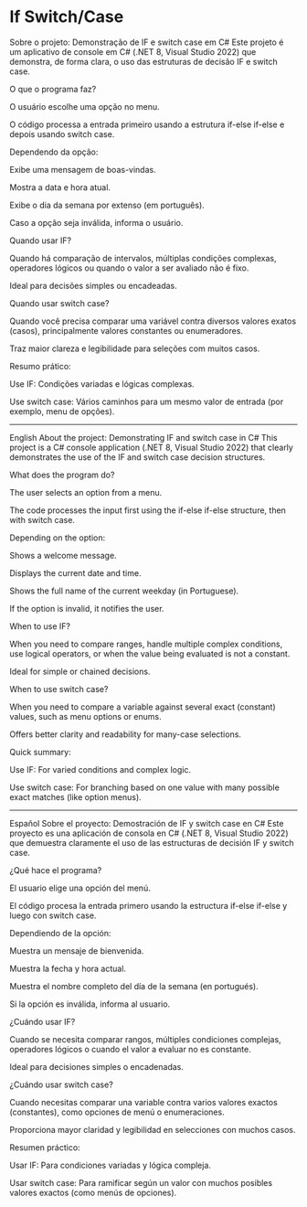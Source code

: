 # If Switch/Case

Sobre o projeto: Demonstração de IF e switch case em C#
Este projeto é um aplicativo de console em C# (.NET 8, Visual Studio 2022) que demonstra, de forma clara, o uso das estruturas de decisão IF e switch case.

O que o programa faz?

O usuário escolhe uma opção no menu.

O código processa a entrada primeiro usando a estrutura if-else if-else e depois usando switch case.

Dependendo da opção:

Exibe uma mensagem de boas-vindas.

Mostra a data e hora atual.

Exibe o dia da semana por extenso (em português).

Caso a opção seja inválida, informa o usuário.

Quando usar IF?

Quando há comparação de intervalos, múltiplas condições complexas, operadores lógicos ou quando o valor a ser avaliado não é fixo.

Ideal para decisões simples ou encadeadas.

Quando usar switch case?

Quando você precisa comparar uma variável contra diversos valores exatos (casos), principalmente valores constantes ou enumeradores.

Traz maior clareza e legibilidade para seleções com muitos casos.

Resumo prático:

Use IF: Condições variadas e lógicas complexas.

Use switch case: Vários caminhos para um mesmo valor de entrada (por exemplo, menu de opções).

--------------------------------------------------------------------------------------------------
English
About the project: Demonstrating IF and switch case in C#
This project is a C# console application (.NET 8, Visual Studio 2022) that clearly demonstrates the use of the IF and switch case decision structures.

What does the program do?

The user selects an option from a menu.

The code processes the input first using the if-else if-else structure, then with switch case.

Depending on the option:

Shows a welcome message.

Displays the current date and time.

Shows the full name of the current weekday (in Portuguese).

If the option is invalid, it notifies the user.

When to use IF?

When you need to compare ranges, handle multiple complex conditions, use logical operators, or when the value being evaluated is not a constant.

Ideal for simple or chained decisions.

When to use switch case?

When you need to compare a variable against several exact (constant) values, such as menu options or enums.

Offers better clarity and readability for many-case selections.

Quick summary:

Use IF: For varied conditions and complex logic.

Use switch case: For branching based on one value with many possible exact matches (like option menus).

--------------------------------------------------------------------------------------------------
Español
Sobre el proyecto: Demostración de IF y switch case en C#
Este proyecto es una aplicación de consola en C# (.NET 8, Visual Studio 2022) que demuestra claramente el uso de las estructuras de decisión IF y switch case.

¿Qué hace el programa?

El usuario elige una opción del menú.

El código procesa la entrada primero usando la estructura if-else if-else y luego con switch case.

Dependiendo de la opción:

Muestra un mensaje de bienvenida.

Muestra la fecha y hora actual.

Muestra el nombre completo del día de la semana (en portugués).

Si la opción es inválida, informa al usuario.

¿Cuándo usar IF?

Cuando se necesita comparar rangos, múltiples condiciones complejas, operadores lógicos o cuando el valor a evaluar no es constante.

Ideal para decisiones simples o encadenadas.

¿Cuándo usar switch case?

Cuando necesitas comparar una variable contra varios valores exactos (constantes), como opciones de menú o enumeraciones.

Proporciona mayor claridad y legibilidad en selecciones con muchos casos.

Resumen práctico:

Usar IF: Para condiciones variadas y lógica compleja.

Usar switch case: Para ramificar según un valor con muchos posibles valores exactos (como menús de opciones).
